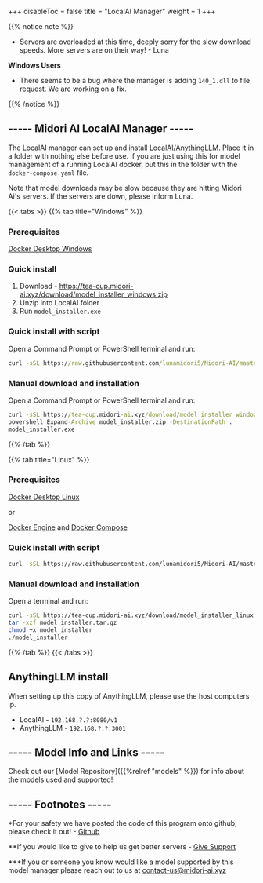 
+++
disableToc = false
title = "LocalAI Manager"
weight = 1
+++

{{% notice note %}}

- Servers are overloaded at this time, deeply sorry for the slow download speeds. More servers are on their way! - Luna

**Windows Users**
- There seems to be a bug where the manager is adding ``140_1.dll`` to file request. We are working on a fix.

{{% /notice %}}

## ----- Midori AI LocalAI Manager -----
The LocalAI manager  can set up and install [LocalAI](https://github.com/mudler/LocalAI)/[AnythingLLM](https://github.com/Mintplex-Labs/anything-llm). Place it in a folder with nothing else before use. If you are just using this for model management of a running LocalAI docker, put this in the folder with the `docker-compose.yaml` file.

Note that model downloads may be slow because they are hitting Midori Ai's servers. If the servers are down, please inform Luna.

{{< tabs >}}
{{% tab title="Windows" %}}
### Prerequisites
[Docker Desktop Windows](https://docs.docker.com/desktop/install/windows-install/)

### Quick install

1. Download - https://tea-cup.midori-ai.xyz/download/model_installer_windows.zip
2. Unzip into LocalAI folder
3. Run `model_installer.exe`

### Quick install with script

Open a Command Prompt or PowerShell terminal and run:

```bat
curl -sSL https://raw.githubusercontent.com/lunamidori5/Midori-AI/master/other_files/model_installer/model_installer.bat -o model_installer.bat && model_installer.bat
```

### Manual download and installation

Open a Command Prompt or PowerShell terminal and run:

```bat
curl -sSL https://tea-cup.midori-ai.xyz/download/model_installer_windows.zip -o model_installer.zip
powershell Expand-Archive model_installer.zip -DestinationPath .
model_installer.exe
```
{{% /tab %}}

{{% tab title="Linux" %}}
### Prerequisites
[Docker Desktop Linux](https://docs.docker.com/desktop/install/linux-install/) 

or 

[Docker Engine](https://docs.docker.com/engine/install/) and [Docker Compose](https://docs.docker.com/compose/install/)

### Quick install with script

```sh
curl -sSL https://raw.githubusercontent.com/lunamidori5/Midori-AI/master/other_files/model_installer/model_installer.sh | sh
```

### Manual download and installation

Open a terminal and run:

```sh
curl -sSL https://tea-cup.midori-ai.xyz/download/model_installer_linux.tar.gz -o model_installer.tar.gz
tar -xzf model_installer.tar.gz
chmod +x model_installer
./model_installer
```

{{% /tab %}}
{{< /tabs >}}

## AnythingLLM install

When setting up this copy of AnythingLLM, please use the host computers ip. 
- LocalAI - ``192.168.?.?:8080/v1``
- AnythingLLM - ``192.168.?.?:3001``


## ----- Model Info and Links -----

Check out our [Model Repository]({{%relref "models" %}}) for info about the models used and supported!

## ----- Footnotes -----

*For your safety we have posted the code of this program onto github, please check it out! - [Github](https://github.com/lunamidori5/Midori-AI/tree/master/other_files)

**If you would like to give to help us get better servers - [Give Support](https://paypal.me/midoricookieclub?country.x=US&locale.x=en_US)

***If you or someone you know would like a model supported by this model manager please reach out to us at [contact-us@midori-ai.xyz](mailto:contact-us@midori-ai.xyz)